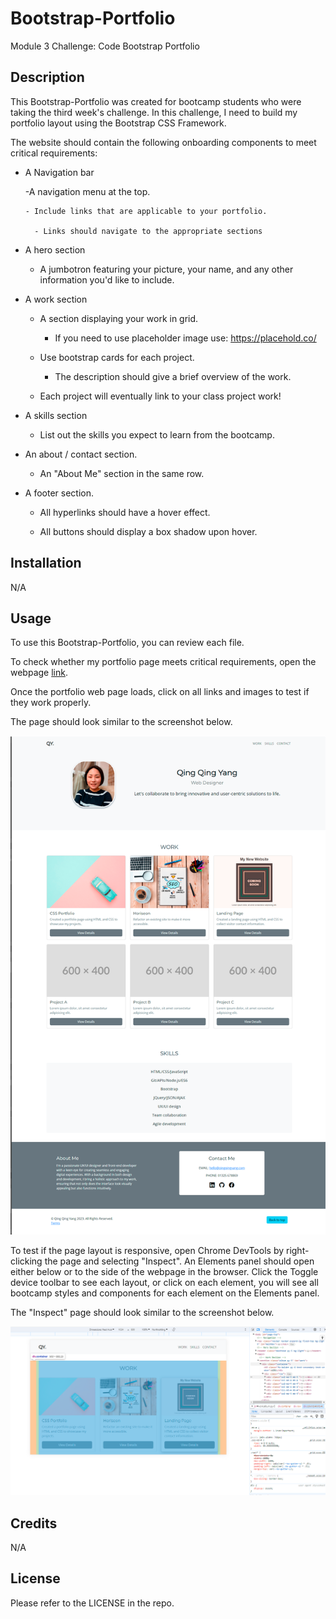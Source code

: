 # Bootstrap-Portfolio
Module 3 Challenge: Code Bootstrap Portfolio

## Description 

This Bootstrap-Portfolio was created for bootcamp students who were taking the third week's challenge. In this challenge, I need to build my portfolio layout using the Bootstrap CSS Framework.

The website should contain the following onboarding components to meet critical requirements:

* A Navigation bar   

    -A navigation menu at the top. 

      - Include links that are applicable to your portfolio. 

        - Links should navigate to the appropriate sections 

* A hero section

    - A jumbotron featuring your picture, your name, and any other information you'd like to include.

* A work section

    - A section displaying your work in grid. 

        - If you need to use placeholder image use: https://placehold.co/ 

    - Use bootstrap cards for each project.

        - The description should give a brief overview of the work.

    - Each project will eventually link to your class project work! 

* A skills section

    - List out the skills you expect to learn from the bootcamp.

* An about / contact section.

    - An "About Me" section in the same row.

* A footer section.

    - All hyperlinks should have a hover effect.

    - All buttons should display a box shadow upon hover.


## Installation

N/A

## Usage 

To use this Bootstrap-Portfolio,  you can review each file. 

To check whether my portfolio page meets critical requirements, open the webpage [link](https://qingh2o.github.io/Bootstrap-Portfolio/). 

Once the portfolio web page loads, click on all links and images to test if they work properly. 

The page should look similar to the screenshot below.

![Page Screenshot](./images/bootstrap-portfolio.png)

To test if the page layout is responsive, open Chrome DevTools by right-clicking the page and selecting "Inspect". An Elements panel should open either below or to the side of the webpage in the browser. Click the Toggle device toolbar to see each layout, or click on each element, you will see all bootcamp styles and components for each element on the Elements panel. 

The "Inspect" page should look similar to the screenshot below.

![Page With Chrome DevTools Screenshot](./images/page-dev.png)


## Credits

N/A

## License

Please refer to the LICENSE in the repo.
